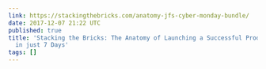 ```yaml
---
link: https://stackingthebricks.com/anatomy-jfs-cyber-monday-bundle/
date: 2017-12-07 21:22 UTC
published: true
title: 'Stacking the Bricks: The Anatomy of Launching a Successful Product Bundle
  in just 7 Days'
tags: []
---
```



